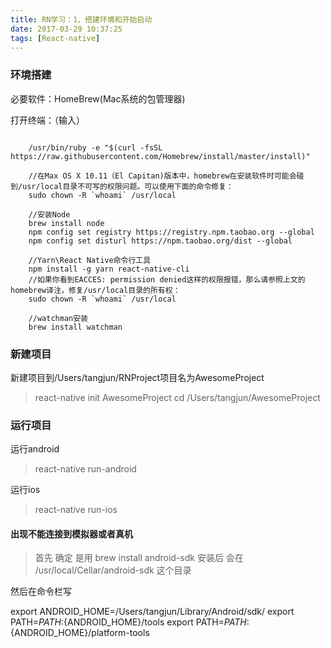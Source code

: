 ```yaml
---
title: RN学习：1、搭建环境和开始启动
date: 2017-03-29 10:37:25
tags: [React-native]
---
```


### 环境搭建
必要软件：HomeBrew(Mac系统的包管理器)

打开终端：（输入）

```

    /usr/bin/ruby -e "$(curl -fsSL https://raw.githubusercontent.com/Homebrew/install/master/install)"

    //在Max OS X 10.11（El Capitan)版本中，homebrew在安装软件时可能会碰到/usr/local目录不可写的权限问题。可以使用下面的命令修复：
    sudo chown -R `whoami` /usr/local

    //安装Node
    brew install node
    npm config set registry https://registry.npm.taobao.org --global
    npm config set disturl https://npm.taobao.org/dist --global

    //Yarn\React Native命令行工具
    npm install -g yarn react-native-cli
    //如果你看到EACCES: permission denied这样的权限报错，那么请参照上文的homebrew译注，修复/usr/local目录的所有权：
    sudo chown -R `whoami` /usr/local

    //watchman安装
    brew install watchman

```

<!-- more -->

### 新建项目
新建项目到/Users/tangjun/RNProject项目名为AwesomeProject
>react-native init AwesomeProject cd /Users/tangjun/AwesomeProject

### 运行项目
运行android
>react-native run-android

运行ios
>react-native run-ios

#### 出现不能连接到模拟器或者真机
>首先 确定 是用 brew install android-sdk
安装后 会在 /usr/local/Cellar/android-sdk 这个目录

然后在命令栏写
>
export ANDROID_HOME=/Users/tangjun/Library/Android/sdk/
export PATH=${PATH}:${ANDROID_HOME}/tools
export PATH=${PATH}:${ANDROID_HOME}/platform-tools